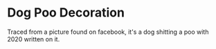 # Dog Poo Decoration

Traced from a picture found on facebook, it's a dog shitting a poo with 2020 written on it.
